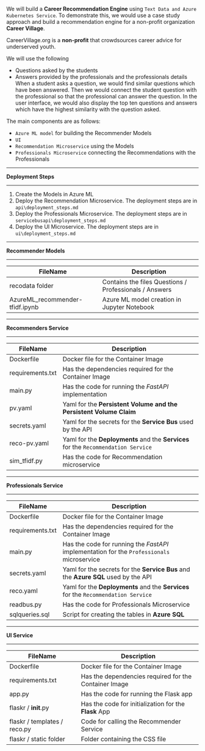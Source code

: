 We will build a **Career Recommendation Engine** using `Text Data and Azure Kubernetes Service`. To demonstrate this, we would use a case study approach and build a recommendation engine for a non-profit organization **Career Village**.               

CareerVillage.org is a **non-profit** that crowdsources career advice for underserved youth.         

We will use the following
*	Questions asked by the students               
*	Answers provided by the professionals and the professionals details                            
When a student asks a question, we would find similar questions which have been answered. Then we would connect the student question with the professional so that the professional can answer the question. In the user interface, we would also display the top ten questions and answers which have the highest similarity with the question asked.                   

The main components are as follows:

* `Azure ML model` for building the Recommender Models      
* `UI`         
* `Recommendation Microservice` using the Models              
* `Professionals Microservice` connecting the Recommendations with the Professionals        


<hr/>

**Deployment Steps**            

<hr />

1. Create the Models in Azure ML
2. Deploy the Recommendation Microservice. The deployment steps are in `api\deployment_steps.md`           
3. Deploy the Professionals Microservice. The deployment steps are in `servicebusapi\deployment_steps.md`           
4. Deploy the UI Microservice. The deployment steps are in `ui\deployment_steps.md`       

<hr/>

**Recommender Models**            

<hr />             

|  FileName  |  Description |
|---|---|
| recodata folder   |   Contains the files Questions / Professionals / Answers         |       
| AzureML_recommender-tfidf.ipynb  |     Azure ML model creation in Jupyter Notebook        |        



<hr/>

**Recommenders Service**            

<hr />             

|  FileName  |  Description |
|---|---|
| Dockerfile |   Docker file for the Container Image        |       
| requirements.txt |   Has the dependencies required for the Container Image        |        
|  main.py | Has the code for running the *FastAPI* implementation |    
| pv.yaml |   Yaml for the  **Persistent Volume and the Persistent Volume Claim**        |        
|  secrets.yaml | Yaml for the secrets for the **Service Bus** used by the API   |          
|  reco-pv.yaml | Yaml for the **Deployments** and the **Services** for the `Recommendation Service`   |      
|  sim_tfidf.py | Has the code for Recommendation microservice      |                 


<hr/>

**Professionals Service**            

<hr />             

|  FileName  |  Description |
|---|---|
| Dockerfile |   Docker file for the Container Image        |       
| requirements.txt |   Has the dependencies required for the Container Image         |        
|  main.py | Has the code for running the *FastAPI* implementation for the `Professionals` microservice     |    
|  secrets.yaml | Yaml for the secrets for the **Service Bus** and the **Azure SQL** used by the API    |          
|  reco.yaml | Yaml for the **Deployments** and the **Services** for the `Recommendation Service`    |      
|  readbus.py | Has the code for Professionals Microservice       |     
|  sqlqueries.sql | Script for creating the tables in **Azure SQL**        |     

<hr/>

**UI Service**            

<hr />             


|  FileName  |  Description |
|---|---|
| Dockerfile |   Docker file for the Container Image        |       
| requirements.txt |   Has the dependencies required for the Container Image        |        
|  app.py | Has the code for running the Flask app |    
|  flaskr / __init__.py | Has the code for initialization for the **Flask** App |      
|  flaskr / templates / reco.py | Code for calling the Recommender Service       |        
|  flaskr / static folder | Folder containing the CSS file   |           


